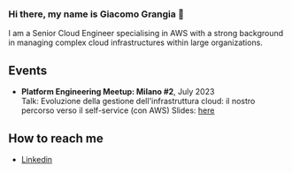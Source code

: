 ### Hi there, my name is Giacomo Grangia 👋

I am a Senior Cloud Engineer specialising in AWS with a strong background in managing complex cloud infrastructures within large organizations.


## Events

- **Platform Engineering Meetup: Milano #2**, July 2023  
  Talk: Evoluzione della gestione dell'infrastruttura cloud: il nostro percorso verso il self-service (con AWS)
  Slides: [here](https://github.com/ggrangia/PlatformEngineeringMilano-2023-07-13)


## How to reach me
- [Linkedin](https://www.linkedin.com/in/giacomo-grangia/)

<!--
**ggrangia/ggrangia** is a ✨ _special_ ✨ repository because its `README.md` (this file) appears on your GitHub profile.

Here are some ideas to get you started:

- 🔭 I’m currently working on ...
- 🌱 I’m currently learning ...
- 👯 I’m looking to collaborate on ...
- 🤔 I’m looking for help with ...
- 💬 Ask me about ...
- 📫 How to reach me: ...
- 😄 Pronouns: ...
- ⚡ Fun fact: ...
-->
